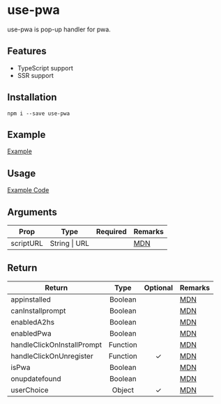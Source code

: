 # use-pwa

use-pwa is pop-up handler for pwa.

## Features

- TypeScript support
- SSR support

## Installation

`npm i --save use-pwa`

## Example

[Example](https://use-pwa.kk-web.link/)

## Usage

[Example Code](https://github.com/piro0919/use-pwa/blob/master/src/App.tsx)

## Arguments

| Prop      |       Type        | Required | Remarks                                                                                 |
| --------- | :---------------: | :------: | --------------------------------------------------------------------------------------- |
| scriptURL | String &#124; URL |          | [MDN](https://developer.mozilla.org/en-US/docs/Web/API/ServiceWorkerContainer/register) |

## Return

| Return                     |   Type   | Optional | Remarks                                                                                        |
| -------------------------- | :------: | :------: | ---------------------------------------------------------------------------------------------- |
| appinstalled               | Boolean  |          | [MDN](https://developer.mozilla.org/en-US/docs/Web/API/Window/appinstalled_event)              |
| canInstallprompt           | Boolean  |          | [MDN](https://developer.mozilla.org/en-US/docs/Web/API/BeforeInstallPromptEvent)               |
| enabledA2hs                | Boolean  |          | [MDN](https://developer.mozilla.org/en-US/docs/Web/Progressive_web_apps/Add_to_home_screen)    |
| enabledPwa                 | Boolean  |          | [MDN](https://developer.mozilla.org/en-US/docs/Web/API/BeforeInstallPromptEvent)               |
| handleClickOnInstallPrompt | Function |          | [MDN](https://developer.mozilla.org/en-US/docs/Web/API/BeforeInstallPromptEvent/prompt)        |
| handleClickOnUnregister    | Function |    ✓     | [MDN](https://developer.mozilla.org/en-US/docs/Web/API/ServiceWorkerContainer/getRegistration) |
| isPwa                      | Boolean  |          | [MDN](https://developer.mozilla.org/en-US/docs/Web/CSS/@media/display-mode)                    |
| onupdatefound              | Boolean  |          | [MDN](https://developer.mozilla.org/en-US/docs/Web/API/ServiceWorkerContainer/register)        |
| userChoice                 |  Object  |    ✓     | [MDN](https://developer.mozilla.org/en-US/docs/Web/API/BeforeInstallPromptEvent)               |
